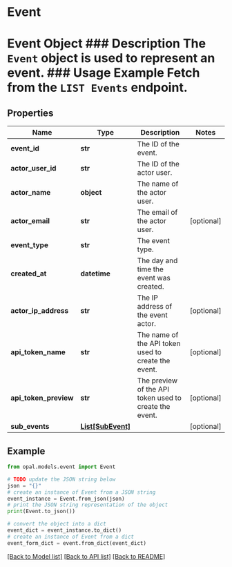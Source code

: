 # Event

# Event Object ### Description The `Event` object is used to represent an event.  ### Usage Example Fetch from the `LIST Events` endpoint.

## Properties

Name | Type | Description | Notes
------------ | ------------- | ------------- | -------------
**event_id** | **str** | The ID of the event. | 
**actor_user_id** | **str** | The ID of the actor user. | 
**actor_name** | **object** | The name of the actor user. | 
**actor_email** | **str** | The email of the actor user. | [optional] 
**event_type** | **str** | The event type. | 
**created_at** | **datetime** | The day and time the event was created. | 
**actor_ip_address** | **str** | The IP address of the event actor. | [optional] 
**api_token_name** | **str** | The name of the API token used to create the event. | [optional] 
**api_token_preview** | **str** | The preview of the API token used to create the event. | [optional] 
**sub_events** | [**List[SubEvent]**](SubEvent.md) |  | [optional] 

## Example

```python
from opal.models.event import Event

# TODO update the JSON string below
json = "{}"
# create an instance of Event from a JSON string
event_instance = Event.from_json(json)
# print the JSON string representation of the object
print(Event.to_json())

# convert the object into a dict
event_dict = event_instance.to_dict()
# create an instance of Event from a dict
event_form_dict = event.from_dict(event_dict)
```
[[Back to Model list]](../README.md#documentation-for-models) [[Back to API list]](../README.md#documentation-for-api-endpoints) [[Back to README]](../README.md)


